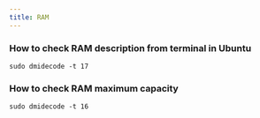 ```yaml
---
title: RAM
---
```


### How to check RAM description from terminal in Ubuntu

```shell
sudo dmidecode -t 17
```

### How to check RAM maximum capacity

```shell
sudo dmidecode -t 16
```